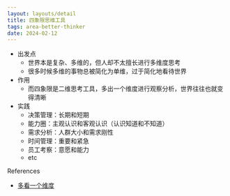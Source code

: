```yaml
---
layout: layouts/detail
title: 四象限思维工具
tags: area-better-thinker
date: 2024-02-12
---
```

- 出发点
  - 世界本是复杂、多维的，但人却不太擅长进行多维度思考
  - 很多时候多维的事物总被简化为单维，过于简化地看待世界
- 作用
  - 而四象限是二维思考工具，多出一个维度进行观察分析，世界往往也就变得清晰
- 实践
  - 决策管理：长期和短期
  - 能力圈：主观认识和客观认识（认识知道和不知道）
  - 需求分析：人群大小和需求刚性
  - 时间管理：重要和紧急
  - 员工考察：意愿和能力
  - etc

References
- <a href="https://mp.weixin.qq.com/s/hnPDDFhrYDLY-vkTcWFG3Q" target="_blank">多看一个维度</a>